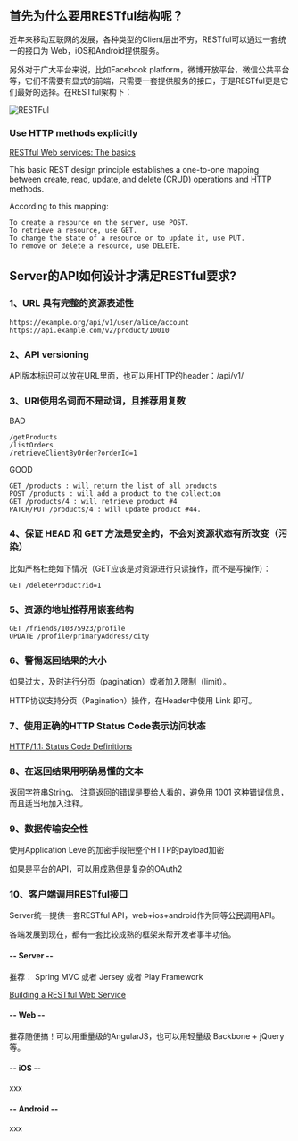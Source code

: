 
## 首先为什么要用RESTful结构呢？

近年来移动互联网的发展，各种类型的Client层出不穷，RESTful可以通过一套统一的接口为 Web，iOS和Android提供服务。

另外对于广大平台来说，比如Facebook platform，微博开放平台，微信公共平台等，它们不需要有显式的前端，只需要一套提供服务的接口，于是RESTful更是它们最好的选择。在RESTful架构下：

![RESTFul](https://github.com/clonegod/tools/blob/master/images/RESTFul.jpg)

### Use HTTP methods explicitly
[RESTful Web services: The basics](https://www.ibm.com/developerworks/library/ws-restful/index.html/)


This basic REST design principle establishes a one-to-one mapping between create, read, update, and delete (CRUD) operations and HTTP methods. 

According to this mapping:

	To create a resource on the server, use POST.
	To retrieve a resource, use GET.
	To change the state of a resource or to update it, use PUT.
	To remove or delete a resource, use DELETE.


## Server的API如何设计才满足RESTful要求?

### 1、URL 具有完整的资源表述性
	https://example.org/api/v1/user/alice/account
	https://api.example.com/v2/product/10010

### 2、API versioning
API版本标识可以放在URL里面，也可以用HTTP的header：/api/v1/

### 3、URI使用名词而不是动词，且推荐用复数
BAD

	/getProducts
	/listOrders
	/retrieveClientByOrder?orderId=1
GOOD

	GET /products : will return the list of all products
	POST /products : will add a product to the collection
	GET /products/4 : will retrieve product #4
	PATCH/PUT /products/4 : will update product #44. 

### 4、保证  HEAD 和 GET 方法是安全的，不会对资源状态有所改变（污染）
比如严格杜绝如下情况（GET应该是对资源进行只读操作，而不是写操作）：

	GET /deleteProduct?id=1

### 5、资源的地址推荐用嵌套结构
	GET /friends/10375923/profile
	UPDATE /profile/primaryAddress/city

### 6、警惕返回结果的大小
如果过大，及时进行分页（pagination）或者加入限制（limit）。

HTTP协议支持分页（Pagination）操作，在Header中使用 Link 即可。

### 7、使用正确的HTTP Status Code表示访问状态
[HTTP/1.1: Status Code Definitions](https://www.w3.org/Protocols/rfc2616/rfc2616-sec10.html)

### 8、在返回结果用明确易懂的文本
返回字符串String。
注意返回的错误是要给人看的，避免用 1001 这种错误信息，而且适当地加入注释。

### 9、数据传输安全性
使用Application Level的加密手段把整个HTTP的payload加密

如果是平台的API，可以用成熟但是复杂的OAuth2

### 10、客户端调用RESTful接口
Server统一提供一套RESTful API，web+ios+android作为同等公民调用API。

各端发展到现在，都有一套比较成熟的框架来帮开发者事半功倍。

#### -- Server -- 

推荐： Spring MVC 或者 Jersey 或者 Play Framework

[Building a RESTful Web Service](https://spring.io/guides/gs/rest-service/)

#### -- Web --
推荐随便搞！可以用重量级的AngularJS，也可以用轻量级 Backbone + jQuery 等。

#### -- iOS --
xxx

#### -- Android --
xxx

